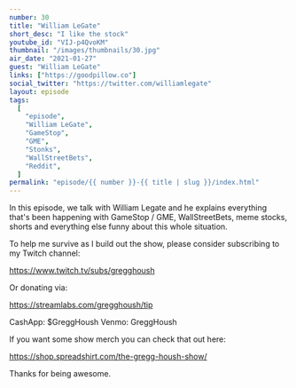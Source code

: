 ```yaml
---
number: 30
title: "William LeGate"
short_desc: "I like the stock"
youtube_id: "VIJ-p4QvoKM"
thumbnail: "/images/thumbnails/30.jpg"
air_date: "2021-01-27"
guest: "William LeGate"
links: ["https://goodpillow.co"]
social_twitter: "https://twitter.com/williamlegate"
layout: episode
tags:
  [
    "episode",
    "William LeGate",
    "GameStop",
    "GME",
    "Stonks",
    "WallStreetBets",
    "Reddit",
  ]
permalink: "episode/{{ number }}-{{ title | slug }}/index.html"
---
```


In this episode, we talk with William Legate and he explains everything that's been happening with GameStop / GME, WallStreetBets, meme stocks, shorts and everything else funny about this whole situation.

To help me survive as I build out the show, please consider subscribing to my Twitch channel:

https://www.twitch.tv/subs/gregghoush​​

Or donating via:

https://streamlabs.com/gregghoush/tip​​

CashApp: $GreggHoush
Venmo: GreggHoush

If you want some show merch you can check that out here:

https://shop.spreadshirt.com/the-gregg-housh-show/

Thanks for being awesome.
